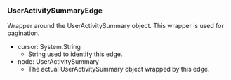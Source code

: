 ### UserActivitySummaryEdge
Wrapper around the UserActivitySummary object. This wrapper is used for pagination.

- cursor: System.String
  - String used to identify this edge.
- node: UserActivitySummary
  - The actual UserActivitySummary object wrapped by this edge.
